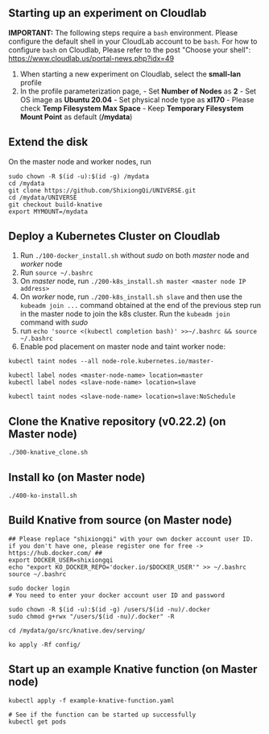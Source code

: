 ## Starting up an experiment on Cloudlab
**IMPORTANT:** The following steps require a `bash` environment. Please configure the default shell in your CloudLab account to be `bash`. For how to configure `bash` on Cloudlab, Please refer to the post "Choose your shell": https://www.cloudlab.us/portal-news.php?idx=49
1. When starting a new experiment on Cloudlab, select the **small-lan** profile
2. In the profile parameterization page, 
        - Set **Number of Nodes** as **2**
        - Set OS image as **Ubuntu 20.04**
        - Set physical node type as **xl170**
        - Please check **Temp Filesystem Max Space**
        - Keep **Temporary Filesystem Mount Point** as default (**/mydata**)
<!-- 3. We use `node-0` as master node. `node-1` to `node-10` are used as worker node. -->

## Extend the disk
On the master node and worker nodes, run
```
sudo chown -R $(id -u):$(id -g) /mydata
cd /mydata
git clone https://github.com/ShixiongQi/UNIVERSE.git
cd /mydata/UNIVERSE
git checkout build-knative
export MYMOUNT=/mydata
```

## Deploy a Kubernetes Cluster on Cloudlab
1. Run `./100-docker_install.sh` without *sudo* on both *master* node and *worker* node
2. Run `source ~/.bashrc`
3. On *master* node, run `./200-k8s_install.sh master <master node IP address>`
4. On *worker* node, run `./200-k8s_install.sh slave` and then use the `kubeadm join ...` command obtained at the end of the previous step run in the master node to join the k8s cluster. Run the `kubeadm join` command with *sudo*
5. run `echo 'source <(kubectl completion bash)' >>~/.bashrc && source ~/.bashrc`
6. Enable pod placement on master node and taint worker node:
```
kubectl taint nodes --all node-role.kubernetes.io/master-

kubectl label nodes <master-node-name> location=master
kubectl label nodes <slave-node-name> location=slave

kubectl taint nodes <slave-node-name> location=slave:NoSchedule
```

<!-- ## Install some tools if needed 
```
sudo apt install -y byobu htop apache2-utils
``` -->

<!-- 
```
# For single node deployment
kubectl taint nodes --all node-role.kubernetes.io/master-

# install byobu, htop, ab, perf
sudo apt install -y byobu htop apache2-utils
sudo apt-get install -y linux-tools-common linux-tools-generic linux-tools-`uname -r`

echo 'source <(kubectl completion bash)' >>~/.bashrc
``` -->

## Clone the Knative repository (v0.22.2) (on Master node)
```
./300-knative_clone.sh
```

## Install ko (on Master node)
```
./400-ko-install.sh
```

## Build Knative from source (on Master node)
```
## Please replace "shixiongqi" with your own docker account user ID. if you don't have one, please register one for free -> https://hub.docker.com/ ##
export DOCKER_USER=shixiongqi
echo "export KO_DOCKER_REPO='docker.io/$DOCKER_USER'" >> ~/.bashrc
source ~/.bashrc

sudo docker login
# You need to enter your docker account user ID and password

sudo chown -R $(id -u):$(id -g) /users/$(id -nu)/.docker
sudo chmod g+rwx "/users/$(id -nu)/.docker" -R

cd /mydata/go/src/knative.dev/serving/

ko apply -Rf config/
```

## Start up an example Knative function (on Master node)
```
kubectl apply -f example-knative-function.yaml

# See if the function can be started up successfully
kubectl get pods
```

<!-- 
## For AFXDP only
1. BCC installation (For Ubuntu 20.04 Focal only): https://github.com/iovisor/bcc/blob/master/INSTALL.md#ubuntu---source
```
# Install dependencies
sudo apt install -y bison build-essential cmake flex git libedit-dev \
  libllvm7 llvm-7-dev libclang-7-dev python zlib1g-dev libelf-dev libfl-dev python3-distutils python3-pip

# compile bcc
git clone https://github.com/iovisor/bcc.git
mkdir bcc/build; cd bcc/build
cmake ..
make -j
sudo make install
cmake -DPYTHON_CMD=python3 .. # build python3 binding
pushd src/python/
make
sudo make install
popd

# install pyroute2
pip3 install pyroute2
```

2. mtcp - AFXDP installation
```
# Install dependencies
sudo apt install -y clang llvm libelf-dev libpcap-dev gcc-multilib build-essential \
                    pkgconf libnuma-dev libz-dev libcap-dev cmake

# Install gRPC lib
git clone https://github.com/rpclib/rpclib.git
cd rpclib && mkdir build && cd build
cmake .. && make && sudo make install

# compile mtcp for AFXDP
cd /mydata/
git clone https://github.com/zengziteng/mtcp.git
# Note-1: When executed in docker container, remove sudo in compile_afxdp_support
# Note-2: Check LINE#179 in ./mtcp/src/config.c, make sure ifidx is hacked as 0
# Note-3: Check MAX_CPUS specified by mTCP
cd mtcp && ./compile_afxdp_support
```

3. Download YAML files
```
cd /mydata/
git clone https://gist.github.com/f56db40853965090dd2d6cf723ebd8b3.git 
cp f56db40853965090dd2d6cf723ebd8b3/tc_redirect_bcc.py ./
cp f56db40853965090dd2d6cf723ebd8b3/simple_nginx.yaml ./
cp f56db40853965090dd2d6cf723ebd8b3/kn-afxdp.yaml ./
```

4. Create Knative functions
```
cd /mydata/
# Modify the mount path if needed
kubectl apply -f kn-afxdp.yaml
```

5. Create 2nd veth in Gateway
```
# Host 
sudo ip link add veth_host-1 type veth peer name veth_pod-1 # Create veth pair

POD_NAME=
sudo docker ps | grep ${POD_NAME} # Identify the pod's container id you want to access and run below command as root on host.

container_id=
pid=$(sudo docker inspect -f '{{.State.Pid}}' ${container_id}) # Get pod's container’s PID

sudo mkdir -p /var/run/netns/ # Create netns directory in the host

sudo ln -sfT /proc/$pid/ns/net /var/run/netns/${container_id} # Create the name space softlink

sudo ip netns exec ${container_id} ip a # Run ip netns command to access pod's network name space

sudo ip link set veth_pod-1 netns ${container_id} # Move the pod's veth into the pod

# Executed in the Container/Pod
sudo ip netns exec ${container_id} ip addr add 172.17.0.100/24 dev veth_pod-1 # Configure IP of additional pod's veth

sudo ip netns exec ${container_id} ip link set dev veth_pod-1 up

# run in the Host
sudo ip link set dev veth_host-1 up # Set the host's veth up
sudo ip link set veth_host-1 master docker0 # Attach the host's veth to the Linux docker bridge
```

6. Configure the routes and arp in AFXDP
```
cd /mydata/mtcp/apps/serverless
mkdir config/
touch config/route.conf

###################
ROUTES 1
# Check the subnet of slave and update accordingly, interface id can leave as 0
192.168.XX.0/24 0
###################
```

7. Install libnuma-dev in gateway pod
```
apt update && apt install -y libnuma-dev
```

8. useful tools for debugging inside pods
```
apt update && apt install -y iproute2 ethtool vim iputils-ping
```

## For DPDK only
Follow the instructions in the link blow:
https://github.com/lesliemonis/smm.git

## Replace the default kubelet (not required at this moment)
0. Check golang version (>=1.15.X)
```
go version
```
1. Run `./300-git_clone.sh` to clone the Kubernetes repos.
2. Compiling the customized kubelet
```
cd kubernetes/
make WHAT=cmd/kubelet KUBE_BUILD_PLATFORMS=linux/amd64
```
3. Backup default kubelet
```
sudo cp /usr/bin/kubelet /usr/bin/backup_kubelet 
```
4. Terminate default kubelet and copy custimized kubelet to `/usr/bin/`
```
sudo kill -9 $(pgrep kubelet) && sudo cp _output/bin/kubelet /usr/bin/kubelet
``` -->
